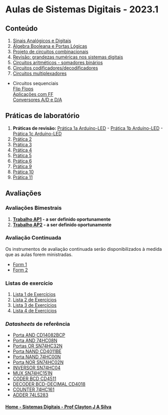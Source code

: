 # Aulas de Sistemas Digitais - 2023.1

## Conteúdo
1. [Sinais Analógicos e Digitais](sisdig_aulas/digitaisAnalogicos.md)
2. [Álgebra Booleana e Portas Lógicas](sisdig_aulas/algebraPortasLogicas.md)  
3. [Projeto de circuitos combinacionais](sisdig_aulas/circuitosCombinacionais.md)
4. [Revisão: grandezas numéricas nos sistemas digitais](https://github.com/claytonjasilva/claytonjasilva.github.io/blob/main/arq_aulas/dimensoesUnidadesAritmeticaComputacional1.md)
5. [Circuitos aritméticos - somadores binários](sisdig_aulas/circuitosSomadores.md)
6. [Circuitos codificadores/decodificadores](sisdig_aulas/circuitosDecodificadores.md)
7. [Circuitos multiplexadores](sisdig_aulas/circuitosMultiplexadores.md)
* Circuitos sequenciais  
    [Flip Flops](sisdig_aulas/sisdig_7.pdf)  
    [Aplicações com FF](sisdig_aulas/sisdig_8.pdf)  
    [Conversores A/D e D/A](sisdig_aulas/sisdig_9.pdf)  

## Práticas de laboratório
1. **Práticas de revisão:** [Prática 1a Arduíno-LED](https://github.com/claytonjasilva/claytonjasilva.github.io/blob/main/arq_aulas/pratica_ligaLED.md) -
[Prática 1b Arduíno-LED](https://github.com/claytonjasilva/claytonjasilva.github.io/blob/main/arq_aulas/pratica_saidaArduino.md) -
[Prática 1c Arduíno-LED](https://github.com/claytonjasilva/claytonjasilva.github.io/blob/main/arq_aulas/pratica_entradaArduino.md) 
2. [Prática 2](sisdig_aulas/sisdig_pratica2.md)
3. [Prática 3](sisdig_aulas/sisdig_pratica3.md)
4. [Prática 4](sisdig_aulas/sisdig_pratica4.md)
5. [Prática 5](sisdig_aulas/sisdig_pratica5.md)
6. [Prática 6](sisdig_aulas/sisdig_pratica6.md)
7. [Prática 9](sisdig_aulas/sisdig_pratica9.md)
8. [Prática 10](sisdig_aulas/sisdig_pratica10.md)
9. [Prática 11](sisdig_aulas/sisdig_pratica11.md)

## Avaliações
### Avaliações Bimestrais
1. **[Trabalho AP1]() - a ser definido oportunamente**   
2. **[Trabalho AP2]() - a ser definido oportunamente**    

### Avaliação Continuada
Os instrumentos de avaliação continuada serão disponibilizados à medida que as aulas forem ministradas.  
- [Form 1](https://forms.gle/RxZtSksM3vLSs4kt7)  
- [Form 2](https://forms.gle/RSD78Vn4NeTbY2Sj9)  

### Listas de exercício
1. [Lista 1 de Exercícios](sisdig_aulas/sisdig_exercicios1_aulas.md)
2. [Lista 2 de Exercícios](sisdig_aulas/sisdig_exercicios2_aulas.md)
3. [Lista 3 de Exercícios](sisdig_aulas/sisdig_exercicios3_aulas.md)
4. [Lista 4 de Exercícios](sisdig_aulas/sisdig_exercicios4_aulas.md)

### *Datasheets* de referência  
+ [Porta AND CD14082BCP](sisdig_aulas/CD14082BCP_Motorola.pdf)  
+ [Porta AND 74HC08N](sisdig_aulas/74HC08N_Philips.pdf)
+ [Portas OR SN74HC32N](sisdig_aulas/SN74HC32N_Texas.pdf)  
+ [Porta NAND CD4011BE](sisdig_aulas/CD4011BE_Texas.pdf)  
+ [Porta NAND 74HC00N](sisdig_aulas/74HC00N_Philips.pdf)
+ [Porta NOR SN74HC02N](sisdig_aulas/SN74HC02N_Texas.pdf)
+ [INVERSOR SN74HC04](sisdig_aulas/SN74HC04_Philips.pdf)  
+ [MUX SN74HC151N](sisdig_aulas/SN74HC151N_Texas.pdf)  
+ [CODER BCD CD4511](sisdig_aulas/CD4511_Texas.pdf)  
+ [DECODER BCD-DECIMAL CD4018](sisdig_aulas/CD4028_Texas.pdf)  
+ [COUNTER 74HC161](sisdig_aulas/74HC161_Philips.pdf)  
+ [ADDER 74LS283](sisdig_aulas/74LS283_National.pdf)

#### [Home - Sistemas Digitais - Prof Clayton J A Silva](/sisdig.md)
